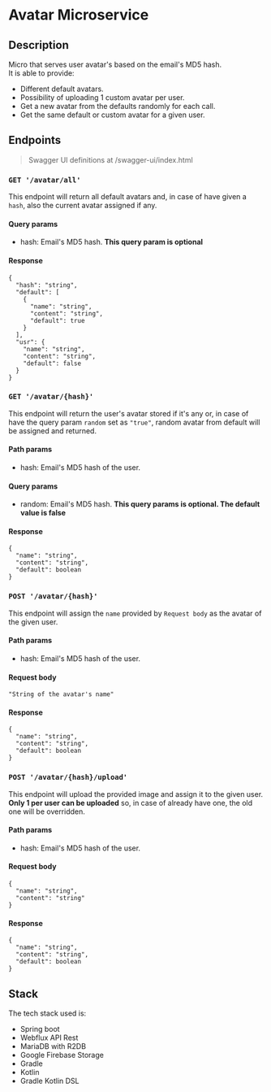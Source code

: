 # Avatar Microservice

## Description
Micro that serves user avatar's based on the email's MD5 hash.  
It is able to provide:
- Different default avatars.
- Possibility of uploading 1 custom avatar per user.
- Get a new avatar from the defaults randomly for each call.
- Get the same default or custom avatar for a given user.

## Endpoints

> Swagger UI definitions at /swagger-ui/index.html

### `GET '/avatar/all'`
This endpoint will return all default avatars and, in case of have given a `hash`, also the current avatar assigned if any.

#### Query params

- hash: Email's MD5 hash. **This query param is optional**

#### Response
```
{
  "hash": "string",
  "default": [
    {
      "name": "string",
      "content": "string",
      "default": true
    }
  ],
  "usr": {
    "name": "string",
    "content": "string",
    "default": false
  }
}
```

### `GET '/avatar/{hash}'`
This endpoint will return the user's avatar stored if it's any or, in case of have the query param `random` set as `"true"`, random avatar from default will be assigned and returned.

#### Path params

- hash: Email's MD5 hash of the user.

#### Query params

- random: Email's MD5 hash. **This query params is optional. The default value is false**

#### Response
```
{
  "name": "string",
  "content": "string",
  "default": boolean
}
```
### `POST '/avatar/{hash}'`
This endpoint will assign the `name` provided by `Request body` as the avatar of the given user.

#### Path params

- hash: Email's MD5 hash of the user.

#### Request body
```
"String of the avatar's name"
```
#### Response
```
{
  "name": "string",
  "content": "string",
  "default": boolean
}
```

### `POST '/avatar/{hash}/upload'`
This endpoint will upload the provided image and assign it to the given user. **Only 1 per user can be uploaded** so, in case of already have one, the old one will be overridden.

#### Path params

- hash: Email's MD5 hash of the user.

#### Request body
```
{
  "name": "string",
  "content": "string"
}
```
#### Response
```
{
  "name": "string",
  "content": "string",
  "default": boolean
}
```

## Stack

The tech stack used is:

- Spring boot
- Webflux API Rest
- MariaDB with R2DB
- Google Firebase Storage
- Gradle
- Kotlin
- Gradle Kotlin DSL
